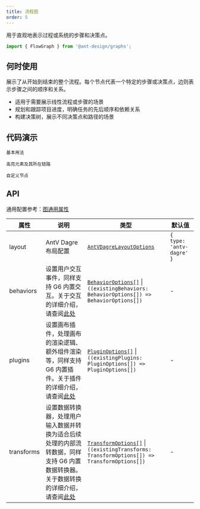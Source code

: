 ```yaml
---
title: 流程图
order: 5
---
```


用于直观地表示过程或系统的步骤和决策点。

```js
import { FlowGraph } from '@ant-design/graphs';
```

## 何时使用

展示了从开始到结束的整个流程。每个节点代表一个特定的步骤或决策点，边则表示步骤之间的顺序和关系。

- 适用于需要展示线性流程或步骤的场景
- 规划和跟踪项目进度，明确任务的先后顺序和依赖关系
- 构建决策树，展示不同决策点和路径的场景

## 代码演示

<code id="demo-flow-graph-default" src="./demos/flow-graph/default.tsx" description="简单的展示。">基本用法</code>

<code id="demo-flow-graph-hover" src="./demos/flow-graph/hover-activate-chain.tsx" description="通过添加悬浮高亮交互（注册类型：`hover-activate-chain`），可以高亮显示元素及其所在的链路。">高亮元素及其所在链路</code>

<code id="demo-flow-graph-custom-node" src="./demos/flow-graph/custom-node.tsx" description="通过 `node.component` 来进行自定义节点，需要与 `node.size` 配合实现。">自定义节点</code>

## API

通用配置参考：[图通用属性](./overview#图通用属性)

| 属性 | 说明 | 类型 | 默认值 |
| --- | --- | --- | --- |
| layout | AntV Dagre 布局配置 | [`AntVDagreLayoutOptions`](https://g6.antv.antgroup.com/api/layouts/antv-dagre-layout) | `{ type: 'antv-dagre' }` |
| behaviors | 设置用户交互事件，同样支持 G6 内置交互。关于交互的详细介绍，请查阅[此处](https://g6.antv.antgroup.com/manual/core-concept/behavior) | [`BehaviorOptions[]`](https://g6.antv.antgroup.com/api/behaviors/brush-select) \| `((existingBehaviors: BehaviorOptions[]) => BehaviorOptions[])` | - |
| plugins | 设置画布插件，处理画布的渲染逻辑、额外组件渲染等，同样支持 G6 内置插件。关于插件的详细介绍，请查阅[此处](https://g6.antv.antgroup.com/manual/core-concept/plugin) | [`PluginOptions[]`](https://g6.antv.antgroup.com/api/plugins/background) \| `((existingPlugins: PluginOptions[]) => PluginOptions[])` | - |
| transforms | 设置数据转换器，处理用户输入数据并转换为适合后续处理的内部流转数据，同样支持 G6 内置数据转换器。关于数据转换的详细介绍，请查阅[此处](https://g6.antv.antgroup.com/api/transforms/map-node-size) | [`TransformOptions[]`](https://g6.antv.antgroup.com/api/transforms/map-node-size) \| `((existingTransforms: TransformOptions[]) => TransformOptions[])` | - |

